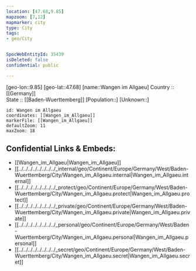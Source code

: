 ```yaml
---
location: [47.68,9.85] 
mapzoom: [7,12] 
mapmarker: city 
type: City
tags:
- geo/City


SpocWebEntityId: 35439
isDeleted: false
confidential: public

---
```

[geo-lon::9.85] 
[geo-lat::47.68] 
[name::Wangen im Allgaeu] 
Country :: [[Germany]]  
State :: [[Baden-Wuerttemberg]] 
[Population::] 
[Unknown::] 


```leaflet
id: Wangen im Allgaeu
coordinates: [[Wangen_im_Allgaeu]] 
markerFile: [[Wangen_im_Allgaeu]] 
defaultZoom: 11 
maxZoom: 18
```


## Confidential Links & Embeds: 
- [[Wangen_im_Allgaeu|Wangen_im_Allgaeu]]  
- [[../../../../../../../../_internal/geo/Continent/Europe/Germany/West/Baden-Wuerttemberg/City/Wangen_im_Allgaeu.internal|Wangen_im_Allgaeu.internal]] 
- [[../../../../../../../../_protect/geo/Continent/Europe/Germany/West/Baden-Wuerttemberg/City/Wangen_im_Allgaeu.protect|Wangen_im_Allgaeu.protect]] 
- [[../../../../../../../../_private/geo/Continent/Europe/Germany/West/Baden-Wuerttemberg/City/Wangen_im_Allgaeu.private|Wangen_im_Allgaeu.private]] 
- [[../../../../../../../../_personal/geo/Continent/Europe/Germany/West/Baden-Wuerttemberg/City/Wangen_im_Allgaeu.personal|Wangen_im_Allgaeu.personal]] 
- [[../../../../../../../../_secret/geo/Continent/Europe/Germany/West/Baden-Wuerttemberg/City/Wangen_im_Allgaeu.secret|Wangen_im_Allgaeu.secret]] 
